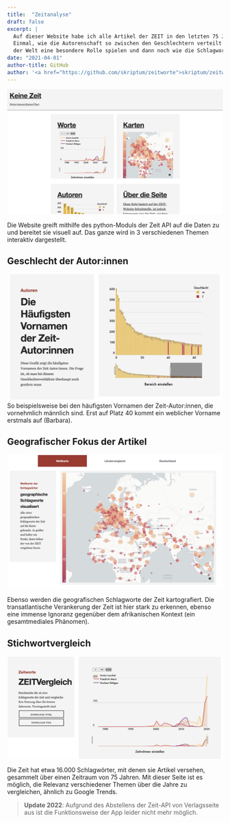 ```yaml
---
title:  "Zeitanalyse"
draft: false
excerpt: |
  Auf dieser Website habe ich alle Artikel der ZEIT in den letzten 75 Jahren analysiert.
  Einmal, wie die Autorenschaft so zwischen den Geschlechtern verteilt ist, welche Regionen
  der Welt eine besondere Rolle spielen und dann noch wie die Schlagworte in Zusammenhang stehen
date: "2021-04-01"
author-title: GitHub
author: '<a href="https://github.com/skriptum/zeitworte">skriptum/zeitworte</a>'
---
```


![Image](featured.jpg)


Die Website greift mithilfe des python-Moduls der Zeit API auf die Daten zu und bereitet sie visuell auf. Das ganze wird in 3 verschiedenen Themen interaktiv dargestellt. 



## Geschlecht der Autor:innen

![Autoren anch Geschlecht sortiert](autoren.jpg)
So beispielsweise bei den häufigsten Vornamen der Zeit-Autor:innen, die vornehmlich männlich sind. Erst auf Platz 40 kommt ein weblicher Vorname erstmals auf (Barbara). 

## Geografischer Fokus der Artikel

![Geografische Karten](karte.jpg)

Ebenso werden die geografischen Schlagworte der Zeit kartografiert. Die transatlantische Verankerung der Zeit ist hier stark zu erkennen, ebenso eine immense Ignoranz gegenüber dem afrikanischen Kontext (ein gesamtmediales Phänomen).

## Stichwortvergleich

![Stichworte](worte.jpg)

Die Zeit hat etwa 16.000 Schlagwörter, mit denen sie Artikel versehen, gesammelt über einen Zeitraum von 75 Jahren. Mit dieser Seite ist es möglich, die Relevanz verschiedener Themen über die Jahre zu vergleichen, ähnlich zu Google Trends.

> **Update 2022**: Aufgrund des Abstellens der Zeit-API von Verlagsseite aus ist die Funktionsweise der App leider nicht mehr möglich.


